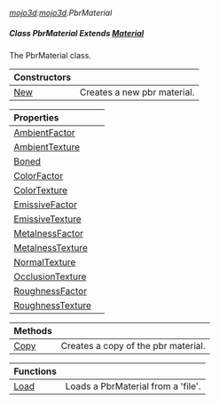 _[mojo3d](../../modules/mojo3d/mojo3d-module.md):[mojo3d](../../modules/mojo3d/mojo3d-module.md).PbrMaterial_
##### Class PbrMaterial Extends [Material](../../modules/mojo3d/mojo3d-material.md)
The PbrMaterial class.

| Constructors | |
|:---|:---|
| [New](mojo3d-pbrmaterial-new.md) | Creates a new pbr material. |

| Properties | |
|:---|:---|
| [AmbientFactor](mojo3d-pbrmaterial-ambientfactor.md) |  |
| [AmbientTexture](mojo3d-pbrmaterial-ambienttexture.md) |  |
| [Boned](mojo3d-pbrmaterial-boned.md) |  |
| [ColorFactor](mojo3d-pbrmaterial-colorfactor.md) |  |
| [ColorTexture](mojo3d-pbrmaterial-colortexture.md) |  |
| [EmissiveFactor](mojo3d-pbrmaterial-emissivefactor.md) |  |
| [EmissiveTexture](mojo3d-pbrmaterial-emissivetexture.md) |  |
| [MetalnessFactor](mojo3d-pbrmaterial-metalnessfactor.md) |  |
| [MetalnessTexture](mojo3d-pbrmaterial-metalnesstexture.md) |  |
| [NormalTexture](mojo3d-pbrmaterial-normaltexture.md) |  |
| [OcclusionTexture](mojo3d-pbrmaterial-occlusiontexture.md) |  |
| [RoughnessFactor](mojo3d-pbrmaterial-roughnessfactor.md) |  |
| [RoughnessTexture](mojo3d-pbrmaterial-roughnesstexture.md) |  |

| Methods | |
|:---|:---|
| [Copy](mojo3d-pbrmaterial-copy.md) | Creates a copy of the pbr material. |

| Functions | |
|:---|:---|
| [Load](mojo3d-pbrmaterial-load.md) | Loads a PbrMaterial from a 'file'. |
